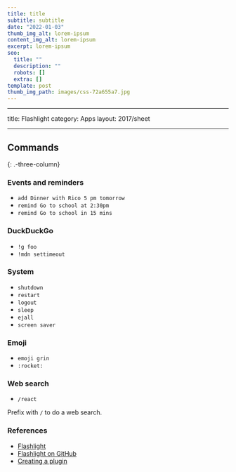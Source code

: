 ```yaml
---
title: title
subtitle: subtitle
date: "2022-01-03"
thumb_img_alt: lorem-ipsum
content_img_alt: lorem-ipsum
excerpt: lorem-ipsum
seo:
  title: ""
  description: ""
  robots: []
  extra: []
template: post
thumb_img_path: images/css-72a655a7.jpg
---
```


---

title: Flashlight
category: Apps
layout: 2017/sheet

---

## Commands

{: .-three-column}

### Events and reminders

- `add Dinner with Rico 5 pm tomorrow`
- `remind Go to school at 2:30pm`
- `remind Go to school in 15 mins`

### DuckDuckGo

- `!g foo`
- `!mdn settimeout`

### System

- `shutdown`
- `restart`
- `logout`
- `sleep`
- `ejall`
- `screen saver`

### Emoji

- `emoji grin`
- `:rocket:`

### Web search

- `/react`

Prefix with `/` to do a web search.

### References

- [Flashlight](http://flashlight.nateparrott.com/)
- [Flashlight on GitHub](https://github.com/nate-parrott/Flashlight)
- [Creating a plugin](https://github.com/nate-parrott/Flashlight/wiki/Creating-a-Plugin)
